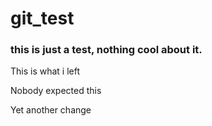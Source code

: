 # git_test

### this is just a test, nothing cool about it.

<p>This is what i left</p>

<p>Nobody expected this</p>

<p>Yet another change</p>
